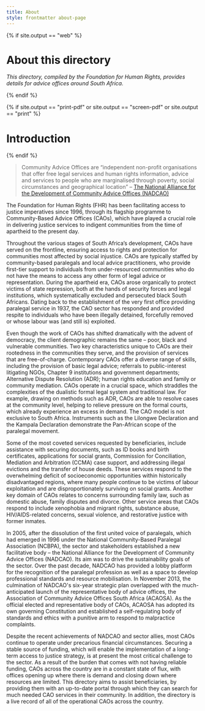 ```yaml
---
title: About
style: frontmatter about-page
---
```


{% if site.output == "web" %}

# About this directory

*This directory, compiled by the Foundation for Human Rights, provides details for advice offices around South Africa.*

{% endif %}


{% if site.output == "print-pdf" or site.output == "screen-pdf" or site.output == "print" %}
# Introduction
{% endif %}

> Community Advice Offices are “independent non-profit organisations that offer free legal services and human rights information, advice and services to people who are marginalised through poverty, social circumstances and geographical location” – [The National Alliance for the Development of Community Advice Offices (NADCAO)](http://nadcao.org.za/)

The Foundation for Human Rights (FHR) has been facilitating access to justice imperatives since 1996, through its flagship programme to Community-Based Advice Offices (CAOs), which have played a crucial role in delivering justice services to indigent communities from the time of apartheid to the present day. 

Throughout the various stages of South Africa’s development, CAOs have served on the frontline, ensuring access to rights and protection for communities most affected by social injustice. CAOs are typically staffed by community-based paralegals and local advice practitioners, who provide first-tier support to individuals from under-resourced communities who do not have the means to access any other form of legal advice or representation. During the apartheid era, CAOs arose organically to protect victims of state repression, both at the hands of security forces and legal institutions, which systematically excluded and persecuted black South Africans. Dating back to the establishment of the very first office providing paralegal service in 1937, the CAO sector has responded and provided respite to individuals who have been illegally detained, forcefully removed or whose labour was (and still is) exploited. 

Even though the work of CAOs has shifted dramatically with the advent of democracy, the client demographic remains the same – poor, black and vulnerable communities. Two key characteristics unique to CAOs are their rootedness in the communities they serve, and the provision of services that are free-of-charge. Contemporary CAOs offer a diverse range of skills, including the provision of basic legal advice; referrals to public-interest litigating NGOs, Chapter 9 institutions and government departments; Alternative Dispute Resolution (ADR); human rights education and family or community mediation. CAOs operate in a crucial space, which straddles the complexities of the dualistic formal legal system and traditional law. For example, drawing on methods such as ADR, CAOs are able to resolve cases at the community level, helping to relieve pressure on the formal courts, which already experience an excess in demand. The CAO model is not exclusive to South Africa. Instruments such as the Lilongwe Declaration and the Kampala Declaration demonstrate the Pan-African scope of the paralegal movement. 

Some of the most coveted services requested by beneficiaries, include assistance with securing documents, such as ID books and birth certificates, applications for social grants, Commission for Conciliation, Mediation and Arbitration (CCMA) case support, and addressing illegal evictions and the transfer of house deeds. These services respond to the overwhelming deficit of socioeconomic opportunities within historically disadvantaged regions, where many people continue to be victims of labour exploitation and are disproportionately surviving on social grants. Another key domain of CAOs relates to concerns surrounding family law, such as domestic abuse, family disputes and divorce. Other service areas that CAOs respond to include xenophobia and migrant rights, substance abuse, HIV/AIDS-related concerns, sexual violence, and restorative justice with former inmates. 

In 2005, after the dissolution of the first united voice of paralegals, which had emerged in 1996 under the National Community-Based Paralegal Association (NCBPA), the sector and stakeholders established a new facilitative body – the National Alliance for the Development of Community Advice Offices (NADCAO). Its aim was to drive the sustainability goals of the sector. Over the past decade, NADCAO has provided a lobby platform for the recognition of the paralegal profession as well as a space to develop professional standards and resource mobilisation. In November 2013, the culmination of NADCAO's six-year strategic plan overlapped with the much-anticipated launch of the representative body of advice offices, the Association of Community Advice Offices South Africa (ACAOSA). As the official elected and representative body of CAOs, ACAOSA has adopted its own governing Constitution and established a self-regulating body of standards and ethics with a punitive arm to respond to malpractice complaints.

Despite the recent achievements of NADCAO and sector allies, most CAOs continue to operate under precarious financial circumstances. Securing a stable source of funding, which will enable the implementation of a long-term access to justice strategy, is at present the most critical challenge to the sector.  As a result of the burden that comes with not having reliable funding, CAOs across the country are in a constant state of flux, with offices opening up where there is demand and closing down where resources are limited. This directory aims to assist beneficiaries, by providing them with an up-to-date portal through which they can search for much needed CAO services in their community. In addition, the directory is a live record of all of the operational CAOs across the country.

&nbsp;
